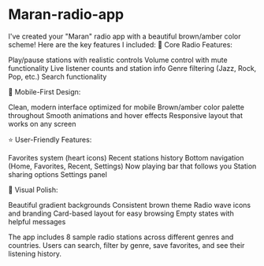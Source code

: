 # Maran-radio-app


I've created your "Maran" radio app with a beautiful brown/amber color scheme! Here are the key features I included:
🎵 Core Radio Features:

Play/pause stations with realistic controls
Volume control with mute functionality
Live listener counts and station info
Genre filtering (Jazz, Rock, Pop, etc.)
Search functionality

📱 Mobile-First Design:

Clean, modern interface optimized for mobile
Brown/amber color palette throughout
Smooth animations and hover effects
Responsive layout that works on any screen

⭐ User-Friendly Features:

Favorites system (heart icons)
Recent stations history
Bottom navigation (Home, Favorites, Recent, Settings)
Now playing bar that follows you
Station sharing options
Settings panel

🎨 Visual Polish:

Beautiful gradient backgrounds
Consistent brown theme
Radio wave icons and branding
Card-based layout for easy browsing
Empty states with helpful messages

The app includes 8 sample radio stations across different genres and countries. Users can search, filter by genre, save favorites, and see their listening history. 
